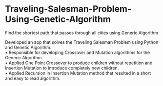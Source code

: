 # Traveling-Salesman-Problem-Using-Genetic-Algorithm
 Find the shortest path that passes through all cities using Generic Algorithm

Developed an app that solves the Traveling Salesman Problem using Python and Genetic Algorithm.<br />
• Responsible for developing Crossover and Mutation algorithms for the Generic Algorithm.<br />
• Applied One Point Crossover to produce children without repetition and Insertion Mutation to introduce completely new children.<br />
• Applied Recursion in Insertion Mutation method that resulted in a short and easy to read algorithm.<br />
